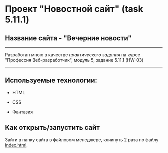 # Проект "Новостной сайт" (task 5.11.1)

## Название сайта - "Вечерние новости"
___

Разработан мною в качестве *практического задания* на курсе "Профессия Веб-разработчик", модуль 5, задание 5.11.1 (HW-03)

___

## Используемые технологии:

+ HTML

+ CSS 

+ Фантазия
## Как открыть/запустить сайт

Зайти в папку сайта в файловом менеджере, кликнуть 2 раза по файлу [index.html](index.html).